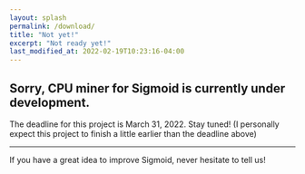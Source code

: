 ```yaml
---
layout: splash
permalink: /download/
title: "Not yet!"
excerpt: "Not ready yet!"
last_modified_at: 2022-02-19T10:23:16-04:00
---
```


## Sorry, CPU miner for Sigmoid is currently under development.

The deadline for this project is March 31, 2022. Stay tuned!
(I personally expect this project to finish a little earlier than the deadline above)

---

If you have a great idea to improve Sigmoid, never hesitate to tell us!
